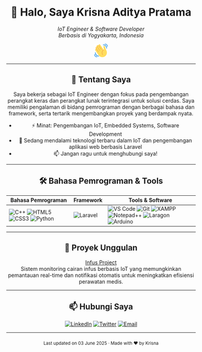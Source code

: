 <div align="center">

# 👋 Halo, Saya Krisna Aditya Pratama

<p>
  <em>IoT Engineer & Software Developer<br/>
  Berbasis di Yogyakarta, Indonesia</em>
</p>

<!-- Animated waving hand -->
<img src="https://raw.githubusercontent.com/twitter/twemoji/main/assets/72x72/1f44b.png" alt="wave" width="36" height="36"/>

---

## 🎯 Tentang Saya

Saya bekerja sebagai IoT Engineer dengan fokus pada pengembangan perangkat keras dan perangkat lunak terintegrasi untuk solusi cerdas. Saya memiliki pengalaman di bidang pemrograman dengan berbagai bahasa dan framework, serta tertarik mengembangkan proyek yang berdampak nyata.

- ⚡ Minat: Pengembangan IoT, Embedded Systems, Software Development
- 🌱 Sedang mendalami teknologi terbaru dalam IoT dan pengembangan aplikasi web berbasis Laravel
- 📫 Jangan ragu untuk menghubungi saya!

---

## 🛠️ Bahasa Pemrograman & Tools

| Bahasa Pemrograman                         | Framework                 | Tools & Software                                      |
|-------------------------------------------|---------------------------|------------------------------------------------------|
| ![C++](https://img.shields.io/badge/C++-00599C?style=for-the-badge&logo=c%2B%2B&logoColor=white) ![HTML5](https://img.shields.io/badge/HTML5-E34F26?style=for-the-badge&logo=html5&logoColor=white) ![CSS3](https://img.shields.io/badge/CSS3-1572B6?style=for-the-badge&logo=css3&logoColor=white) ![Python](https://img.shields.io/badge/Python-3776AB?style=for-the-badge&logo=python&logoColor=white) | ![Laravel](https://img.shields.io/badge/Laravel-FF2D20?style=for-the-badge&logo=laravel&logoColor=white) | ![VS Code](https://img.shields.io/badge/VS_Code-007ACC?style=for-the-badge&logo=visual-studio-code&logoColor=white) ![Git](https://img.shields.io/badge/Git-F05032?style=for-the-badge&logo=git&logoColor=white) ![XAMPP](https://img.shields.io/badge/XAMPP-FB7A24?style=for-the-badge&logo=xampp&logoColor=white) ![Notepad++](https://img.shields.io/badge/Notepad++-90E59A?style=for-the-badge&logo=notepad%2B%2B&logoColor=black) ![Laragon](https://img.shields.io/badge/Laragon-0E83CD?style=for-the-badge&logo=laragon&logoColor=white) ![Arduino](https://img.shields.io/badge/Arduino-00979D?style=for-the-badge&logo=arduino&logoColor=white) |

---

## 🚀 Proyek Unggulan

[Infus Project](https://github.com/Krisnaadityapratama/Infus_project)  
Sistem monitoring cairan infus berbasis IoT yang memungkinkan pemantauan real-time dan notifikasi otomatis untuk meningkatkan efisiensi perawatan medis.

---

## 📫 Hubungi Saya

<div align="center">
  <a href="https://linkedin.com/in/krisna-aditya-pratama-030b2b264" target="_blank"><img src="https://img.shields.io/badge/LinkedIn-0077B5?style=for-the-badge&logo=linkedin&logoColor=white" alt="LinkedIn"/></a>
  <a href="https://twitter.com/Bangkrisna18" target="_blank"><img src="https://img.shields.io/badge/Twitter-1DA1F2?style=for-the-badge&logo=twitter&logoColor=white" alt="Twitter"/></a>
  <a href="mailto:krisnaadityapratama@students.amikom.ac.id" target="_blank"><img src="https://img.shields.io/badge/Gmail-D14836?style=for-the-badge&logo=gmail&logoColor=white" alt="Email"/></a>
</div>

---

<div align="center">
  <sub>Last updated on 03 June 2025 · Made with ❤️ by Krisna</sub>
</div>
